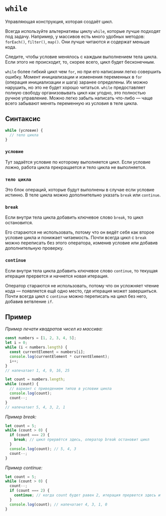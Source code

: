 # `while`

Управляющая конструкция, которая создаёт цикл.

Всегда используйте альтернативы циклу `while`, которые лучше подходят под задачу. Например, у массивов есть много удобных методов: `forEach()`, `filter()`, `map()`. Они лучше читаются и содержат меньше кода.

Следите, чтобы условие менялось с каждым выполнением тела цикла. Если этого не происходит, то, скорее всего, цикл будет бесконечным.

`while` более гибкий цикл чем `for`, но при его написании легко совершить ошибку. Момент инициализации и изменения переменных в `for` (операция инициализации и шага) заранее определены. Их можно нарушить, но это не будет хорошо читаться. `while` предоставляет полную свободу организовывать цикл как угодно, это полностью ручное управление. Можно легко забыть написать что-либо — чаще всего забывают менять переменную из условия в теле цикла.

## Синтаксис

```js
while (условие) {
  // тело цикла
}
```

### `условие`

Тут задаётся условие по которому выполняется цикл. Если условие ложно, работа цикла прекращается и тело цикла не выполняется.

### `тело цикла`

Это блок операций, которые будут выполнены в случае если условие истинно. В теле цикла можно дополнительно указать `break` или `continue`.

### `break`

Если внутри тела цикла добавить ключевое слово `break`, то цикл остановится.

Его стараются не использовать, потому что он ведёт себя как второе условие цикла и понижает читаемость. Почти всегда цикл с `break` можно переписать без этого оператора, изменив условие или добавив дополнительную проверку.

### `continue`

Если внутри тела цикла добавить ключевое слово `continue`, то текущая итерация прервется и начнется новая итерация.

Оператор стараются не использовать, потому что он усложняет чтение кода — появляется ещё одно место, где итерация может завершиться. Почти всегда цикл с `continue` можно переписать на цикл без него, добавив ветвление `if`.

## Пример

_Пример печати квадратов чисел из массива:_

```js
const numbers = [1, 2, 3, 4, 5];
let i = 0;
while (i < numbers.length) {
  const currentElement = numbers[i];
  console.log(currentElement * currentElement);
  i++;
}
// напечатает 1, 4, 9, 16, 25

let count = numbers.length;
while (count) {
  // вариант с приведением типов в условии цикла
  console.log(count);
  count--;
}
// напечатает 5, 4, 3, 2, 1
```

_Пример break:_

```js
let count = 5;
while (count > 0) {
  if (count === 2) {
    break; // цикл прервётся здесь, оператор break остановит цикл
  }
  console.log(count); // 5, 4, 3
  count--;
}
```

_Пример continue:_

```js
let count = 5;
while (count > 0) {
  count--;
  if (count === 2) {
    continue; // когда count будет равен 2, итерация прервется здесь и не дойдет до console.log()
  }
  console.log(count); // напечатает 4, 3, 1, 0
}
```
